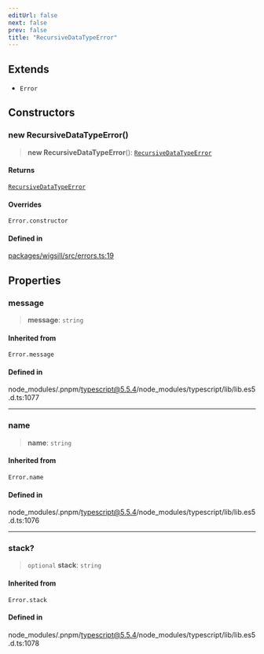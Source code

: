 ```yaml
---
editUrl: false
next: false
prev: false
title: "RecursiveDataTypeError"
---
```


## Extends

- `Error`

## Constructors

### new RecursiveDataTypeError()

> **new RecursiveDataTypeError**(): [`RecursiveDataTypeError`](/api/wigsill/classes/recursivedatatypeerror/)

#### Returns

[`RecursiveDataTypeError`](/api/wigsill/classes/recursivedatatypeerror/)

#### Overrides

`Error.constructor`

#### Defined in

[packages/wigsill/src/errors.ts:19](https://github.com/software-mansion-labs/wigsill/blob/3eabd476f023822e50f40404033f5b0520bf8089/packages/wigsill/src/errors.ts#L19)

## Properties

### message

> **message**: `string`

#### Inherited from

`Error.message`

#### Defined in

node\_modules/.pnpm/typescript@5.5.4/node\_modules/typescript/lib/lib.es5.d.ts:1077

***

### name

> **name**: `string`

#### Inherited from

`Error.name`

#### Defined in

node\_modules/.pnpm/typescript@5.5.4/node\_modules/typescript/lib/lib.es5.d.ts:1076

***

### stack?

> `optional` **stack**: `string`

#### Inherited from

`Error.stack`

#### Defined in

node\_modules/.pnpm/typescript@5.5.4/node\_modules/typescript/lib/lib.es5.d.ts:1078
